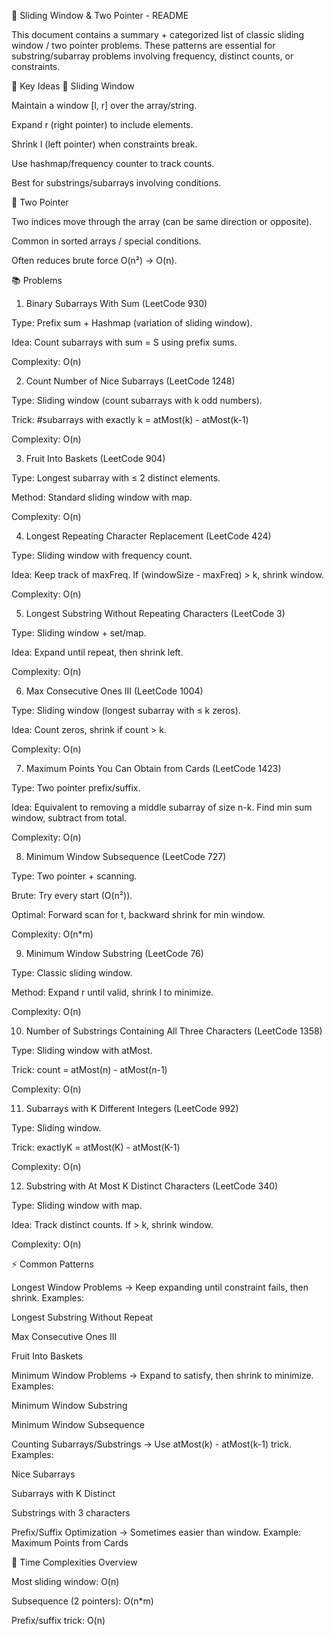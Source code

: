 🚀 Sliding Window & Two Pointer - README

This document contains a summary + categorized list of classic sliding window / two pointer problems.
These patterns are essential for substring/subarray problems involving frequency, distinct counts, or constraints.

🔑 Key Ideas
🔹 Sliding Window

Maintain a window [l, r] over the array/string.

Expand r (right pointer) to include elements.

Shrink l (left pointer) when constraints break.

Use hashmap/frequency counter to track counts.

Best for substrings/subarrays involving conditions.

🔹 Two Pointer

Two indices move through the array (can be same direction or opposite).

Common in sorted arrays / special conditions.

Often reduces brute force O(n²) → O(n).

📚 Problems
1. Binary Subarrays With Sum (LeetCode 930)

Type: Prefix sum + Hashmap (variation of sliding window).

Idea: Count subarrays with sum = S using prefix sums.

Complexity: O(n)

2. Count Number of Nice Subarrays (LeetCode 1248)

Type: Sliding window (count subarrays with k odd numbers).

Trick:
#subarrays with exactly k = atMost(k) - atMost(k-1)

Complexity: O(n)

3. Fruit Into Baskets (LeetCode 904)

Type: Longest subarray with ≤ 2 distinct elements.

Method: Standard sliding window with map.

Complexity: O(n)

4. Longest Repeating Character Replacement (LeetCode 424)

Type: Sliding window with frequency count.

Idea: Keep track of maxFreq.
If (windowSize - maxFreq) > k, shrink window.

Complexity: O(n)

5. Longest Substring Without Repeating Characters (LeetCode 3)

Type: Sliding window + set/map.

Idea: Expand until repeat, then shrink left.

Complexity: O(n)

6. Max Consecutive Ones III (LeetCode 1004)

Type: Sliding window (longest subarray with ≤ k zeros).

Idea: Count zeros, shrink if count > k.

Complexity: O(n)

7. Maximum Points You Can Obtain from Cards (LeetCode 1423)

Type: Two pointer prefix/suffix.

Idea: Equivalent to removing a middle subarray of size n-k.
Find min sum window, subtract from total.

Complexity: O(n)

8. Minimum Window Subsequence (LeetCode 727)

Type: Two pointer + scanning.

Brute: Try every start (O(n²)).

Optimal: Forward scan for t, backward shrink for min window.

Complexity: O(n*m)

9. Minimum Window Substring (LeetCode 76)

Type: Classic sliding window.

Method: Expand r until valid, shrink l to minimize.

Complexity: O(n)

10. Number of Substrings Containing All Three Characters (LeetCode 1358)

Type: Sliding window with atMost.

Trick: count = atMost(n) - atMost(n-1)

Complexity: O(n)

11. Subarrays with K Different Integers (LeetCode 992)

Type: Sliding window.

Trick: exactlyK = atMost(K) - atMost(K-1)

Complexity: O(n)

12. Substring with At Most K Distinct Characters (LeetCode 340)

Type: Sliding window with map.

Idea: Track distinct counts. If > k, shrink window.

Complexity: O(n)

⚡ Common Patterns

Longest Window Problems → Keep expanding until constraint fails, then shrink.
Examples:

Longest Substring Without Repeat

Max Consecutive Ones III

Fruit Into Baskets

Minimum Window Problems → Expand to satisfy, then shrink to minimize.
Examples:

Minimum Window Substring

Minimum Window Subsequence

Counting Subarrays/Substrings → Use atMost(k) - atMost(k-1) trick.
Examples:

Nice Subarrays

Subarrays with K Distinct

Substrings with 3 characters

Prefix/Suffix Optimization → Sometimes easier than window.
Example: Maximum Points from Cards

📌 Time Complexities Overview

Most sliding window: O(n)

Subsequence (2 pointers): O(n*m)

Prefix/suffix trick: O(n)
